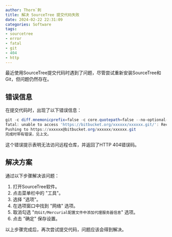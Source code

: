 ```yaml
---
author: Thorn`刺
title: 解决 SourceTree 提交代码失败
date: 2024-02-22 22:31:09
categories: Software
tags:
- sourcetree
- error
- fatal
- git
- 404
- http
---
```


最近使用SourceTree提交代码时遇到了问题，尽管尝试重新安装SourceTree和Git，但问题仍然存在。

## 错误信息
在提交代码时，出现了以下错误信息：

```powershell
git -c diff.mnemonicprefix=false -c core.quotepath=false --no-optional-locks push -v --tags origin DEV:DEV
fatal: unable to access 'https://bitbucket.org/xxxxxx/xxxxxx.git/': Received HTTP code 404 from proxy after CONNECT
Pushing to https://xxxxxx@bitbucket.org/xxxxxx/xxxxxx.git
完成时带有错误，见上文。
```

这个错误提示表明无法访问远程仓库，并返回了HTTP 404错误码。

## 解决方案
通过以下步骤解决该问题：

1. 打开SourceTree软件。
2. 点击菜单栏中的 "工具"。
3. 选择 "选项"。
4. 在选项窗口中找到 "网络" 选项。
5. 取消勾选 "`向Git/Mercurial配置文件中添加代理服务器信息`" 选项。
6. 点击 "确定" 保存设置。

以上步骤完成后，再次尝试提交代码，问题应该会得到解决。